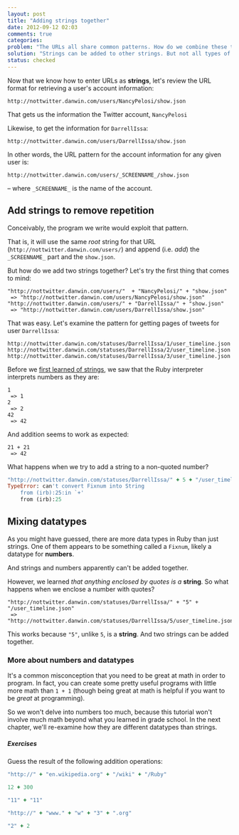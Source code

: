 ```yaml
---
layout: post
title: "Adding strings together"
date: 2012-09-12 02:03
comments: true
categories: 
problem: "The URLs all share common patterns. How do we combine these together? "
solution: "Strings can be added to other strings. But not all types of data can be combined together."
status: checked
---
```



Now that we know how to enter URLs as **strings**, let's review the URL format for retrieving a user's account information:

`http://nottwitter.danwin.com/users/NancyPelosi/show.json`

That gets us the information the Twitter account, `NancyPelosi`

Likewise, to get the information for `DarrellIssa`:

`http://nottwitter.danwin.com/users/DarrellIssa/show.json`

In other words, the URL pattern for the account information for any given user is:

`http://nottwitter.danwin.com/users/_SCREENNAME_/show.json`

&ndash; where `_SCREENNAME_` is the name of the account.

## Add strings to remove repetition

Conceivably, the program we write would exploit that pattern.

That is, it will use the same *root* string for that URL (`http://nottwitter.danwin.com/users/`) and append (i.e. *add*) the `_SCREENNAME_` part and the `show.json`.

But how do we add two strings together? Let's try the first thing that comes to mind:

```
"http://nottwitter.danwin.com/users/"  + "NancyPelosi/" + "show.json"
 => "http://nottwitter.danwin.com/users/NancyPelosi/show.json" 
"http://nottwitter.danwin.com/users/" + "DarrellIssa/" + "show.json"
 => "http://nottwitter.danwin.com/users/DarrellIssa/show.json"
```

That was easy. Let's examine the pattern for getting pages of tweets for user `DarrellIssa`:

`http://nottwitter.danwin.com/statuses/DarrellIssa/1/user_timeline.json`
`http://nottwitter.danwin.com/statuses/DarrellIssa/2/user_timeline.json`
`http://nottwitter.danwin.com/statuses/DarrellIssa/3/user_timeline.json`

Before we [first learned of strings](/lessons/how-to-write-an-address), we saw that the Ruby interpreter interprets numbers as they are:

```
1
 => 1 
2
 => 2 
42
 => 42
```

And addition seems to work as expected:

```
21 + 21
 => 42
```

What happens when we try to add a string to a non-quoted number?

``` ruby
"http://nottwitter.danwin.com/statuses/DarrellIssa/" + 5 + "/user_timeline.json"
TypeError: can't convert Fixnum into String
	from (irb):25:in `+'
	from (irb):25
```

## Mixing datatypes

As you might have guessed, there are more data types in Ruby than just strings. One of them appears to be something called a `Fixnum`, likely a datatype for **numbers**.

And strings and numbers apparently can't be added together.

However, we learned *that anything enclosed by quotes is a* **string**. So what happens when we enclose a number with quotes?

```
"http://nottwitter.danwin.com/statuses/DarrellIssa/" + "5" + "/user_timeline.json"
 => "http://nottwitter.danwin.com/statuses/DarrellIssa/5/user_timeline.json"
```

This works because `"5"`, unlike `5`, is a **string**. And two strings can be added together.


### More about numbers and datatypes

It's a common misconception that you need to be great at math in order to program. In fact, you can create some pretty useful programs with little more math than `1 + 1` (though being great at math is helpful if you want to be *great* at programming).

So we won't delve into numbers too much, because this tutorial won't involve much math beyond what you learned in grade school. In the next chapter, we'll re-examine how they are different datatypes than strings. 

##### Exercises

Guess the result of the following addition operations:

``` ruby
"http://" + "en.wikipedia.org" + "/wiki" + "/Ruby"

12 + 300

"11" + "11"

"http://" + "www." + "w" + "3" + ".org"

"2" + 2
```






